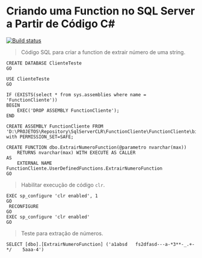 # Criando uma Function no SQL Server a Partir de Código C#
[![Build status](https://ci.appveyor.com/api/projects/status/ucxwgqb0ypj73tt9?svg=true)](https://ci.appveyor.com/project/adeildo-oliveira/SQL-Server-CLR)
>Código SQL para criar a function de extrair número de uma string.

```
CREATE DATABASE ClienteTeste
GO

USE ClienteTeste
GO

IF (EXISTS(select * from sys.assemblies where name = 'FunctionCliente')) 
BEGIN 
	EXEC('DROP ASSEMBLY FunctionCliente'); 
END 

CREATE ASSEMBLY FunctionCliente FROM 'D:\PROJETOS\Repository\SqlServerCLR\FunctionCliente\FunctionCliente\bin\Debug\FunctionCliente.dll' with PERMISSION_SET=SAFE;

CREATE FUNCTION dbo.ExtrairNumeroFunction(@parametro nvarchar(max))
	RETURNS nvarchar(max) WITH EXECUTE AS CALLER
AS 
	EXTERNAL NAME FunctionCliente.UserDefinedFunctions.ExtrairNumeroFunction
GO
```
>Habilitar execução de código `clr`.
```
EXEC sp_configure 'clr enabled', 1
GO
 RECONFIGURE
GO
EXEC sp_configure 'clr enabled'
GO
```
>Teste para extração de números.
```
SELECT [dbo].[ExtrairNumeroFunction] ('a1absd	fs2dfasd---a-*3**-_.+-*/    5aaa-4')
```